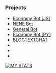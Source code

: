 ### Projects 
- [Economy Bot [JS]](https://github.com/Jannnn1235/DiscordJS-Economy-Bot)
- [NENE Bot](https://github.com/Jannnn1235/NENEbot-DiscordPy)     
- [General Bot](https://github.com/Jannnn1235/NewbieDiscordBot)   
- [Economy Bot [PY]](https://github.com/Jannnn1235/EconomyDiscord.py) 
- [BLOGTEXTCHAT](http://mytestproject.tsgintertrade.com)        
-
-
-



[![MY STATS](https://github-readme-stats.vercel.app/api/top-langs/?username=jannnn1235&layout=compact&langs_count=10&hide_border=true&custom_title=Languages&bg_color=00000000)](https://github.com/Jannnn1235)






